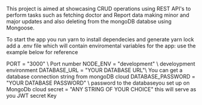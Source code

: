 This project is aimed at showcasing CRUD operations using REST API's to perform tasks such as fetching doctor and Report data making minor and major updates and also deleting from the mongoDB databse using Mongoose.

To start the app you run yarn to install dependecies and generate yarn lock
add a .env file which will contain enviromental variables for the app: use the example below for reference

PORT = "3000" \\ Port number
NODE_ENV = "development" \\ develoypment environment
DATABASE_URL = "YOUR DATABASE URL"\\ You can get a database connection string from mongoDB cloud
DATABASE_PASSWORD = "YOUR DATABASE PASSWORD" \\ password to the databaseyou set up on MongoDb cloud
secret = "ANY STRING OF YOUR CHOICE" this will serve as you JWT secret Key
